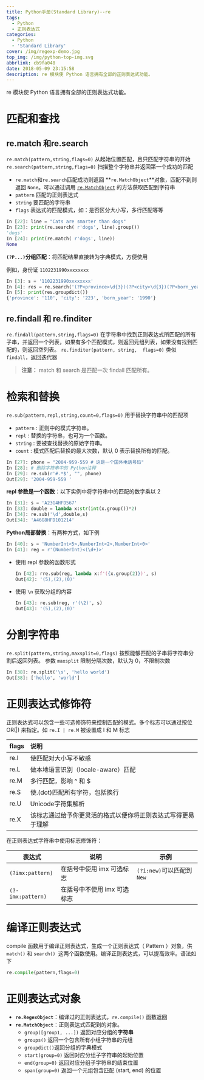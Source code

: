 ```yaml
---
title: Python手册(Standard Library)--re
tags:
  - Python
  - 正则表达式
categories:
  - Python
  - 'Standard Library'
cover: /img/regexp-demo.jpg
top_img: /img/python-top-img.svg
abbrlink: cb9fa048
date: 2018-05-09 23:15:58
description: re 模块使 Python 语言拥有全部的正则表达式功能。
---
```


re 模块使 Python 语言拥有全部的正则表达式功能。

<!-- more -->

# 匹配和查找

## re.match 和re.search

`re.match(pattern,string,flags=0)`  从起始位置匹配，且只匹配字符串的开始
`re.search(pattern,string,flags=0)` 扫描整个字符串并返回第一个成功的匹配  

- `re.match`和`re.search`匹配成功则返回 **`re.MatchObject`**对象，匹配不到则返回 `None`。可以通过调用 [`re.MatchObject`](#正则表达式对象) 的方法获取匹配到字符串
- `pattern` 匹配的正则表达式
- `string` 要匹配的字符串
- `flags` 表达式的匹配模式，如：是否区分大小写，多行匹配等等

```python
In [22]: line = "Cats are smarter than dogs"
In [23]: print(re.search( r'dogs', line).group())
'dogs'
In [24]: print(re.match( r'dogs', line))
None
```


**`(?P...)`分组匹配**：将匹配结果直接转为字典模式，方便使用

例如，身份证 `1102231990xxxxxxxx`

```python
In [3]: s = '1102231990xxxxxxxx'
In [4]: res = re.search('(?P<province>\d{3})(?P<city>\d{3})(?P<born_year>\d{4})',s)
In [5]: print(res.groupdict())
{'province': '110', 'city': '223', 'born_year': '1990'}
```

## re.findall 和 re.finditer

`re.findall(pattern,string,flags=0)`  在字符串中找到正则表达式所匹配的所有子串，并返回一个列表，如果有多个匹配模式，则返回元组列表，如果没有找到匹配的，则返回空列表。
`re.finditer(pattern, string,  flags=0)` 类似 `findall`，返回迭代器  

> **注意：** match 和 search 是匹配一次 findall 匹配所有。

# 检索和替换

`re.sub(pattern,repl,string,count=0,flags=0)` 用于替换字符串中的匹配项

- `pattern` : 正则中的模式字符串。
- `repl` : 替换的字符串，也可为一个函数。
- `string` : 要被查找替换的原始字符串。
- `count` : 模式匹配后替换的最大次数，默认 0 表示替换所有的匹配。

```python
In [27]: phone = "2004-959-559 # 这是一个国外电话号码"
In [28]: # 删除字符串中的 Python注释 
In [29]: re.sub(r'#.*$', "", phone)
Out[29]: '2004-959-559 '
```

**repl 参数是一个函数**：以下实例中将字符串中的匹配的数字乘以 2

```python
In [31]: s = 'A23G4HFD567'
In [33]: double = lambda x:str(int(x.group())*2)
In [34]: re.sub('\d',double,s)
Out[34]: 'A46G8HFD101214'
```

**Python局部替换**：有两种方式，如下例

```python
In [40]: s = 'NumberInt<5>,NumberInt<2>,NumberInt<0>'
In [41]: reg = r'(NumberInt)<(\d+)>'
```

- 使用 repl 参数的函数形式

  ```python
  In [42]: rre.sub(reg, lambda x:f'({x.group(2)})', s)
  Out[42]: '(5),(2),(0)'
  ```

- 使用 `\n` 获取分组的内容

  ```python
  In [43]: re.sub(reg, r'(\2)', s)
  Out[43]: '(5),(2),(0)'
  ```

# 分割字符串

`re.split(pattern,string,maxsplit=0,flags)` 按照能够匹配的子串将字符串分割后返回列表。
参数 `maxsplit` 限制分隔次数，默认为 0，不限制次数

```python
In [38]: re.split('\s', 'hello world')
Out[38]: ['hello', 'world']
```

# 正则表达式修饰符

正则表达式可以包含一些可选修饰符来控制匹配的模式。多个标志可以通过按位 OR(|) 来指定。如 `re.I | re.M` 被设置成 I 和 M 标志

| flags |说明|
| :------------- | :------------- |
| re.I | 使匹配对大小写不敏感 |
| re.L | 做本地语言识别（locale-aware）匹配|
| re.M | 多行匹配，影响 ^ 和 $ |
| re.S | 使.(dot)匹配所有字符，包括换行  |
| re.U | Unicode字符集解析  |
| re.X |该标志通过给予你更灵活的格式以便你将正则表达式写得更易于理解|

在正则表达式字符串中使用标志修饰符：

| 表达式            | 说明                        | 示例                      |
| ----------------- | --------------------------- | ------------------------- |
| `(?imx:pattern)`  | 在括号中使用 imx 可选标志   | `(?i:new)`可以匹配到`New` |
| `(?-imx:pattern)` | 在括号中不使用 imx 可选标志 |                           |

# 编译正则表达式

compile 函数用于编译正则表达式，生成一个正则表达式（ Pattern ）对象，供 `match()` 和 `search() `这两个函数使用。编译正则表达式，可以提高效率。语法如下

```python
re.compile(pattern,flags=0)
```

# 正则表达式对象

- **`re.RegexObject`**：编译过的正则表达式，`re.compile()` 函数返回
- **`re.MatchObject`**：正则表达式匹配到的对象。
  - `group([group1, ...])` 返回对应分组的**字符串**
  - `groups()` 返回一个包含所有小组字符串的元组
  - `groupdict()`返回分组的字典模式
  - `start(group=0)` 返回对应分组子字符串的起始位置
  - `end(group=0)` 返回对应分组子字符串的结束位置
  - `span(group=0)` 返回一个元组包含匹配 (start, end) 的位置
